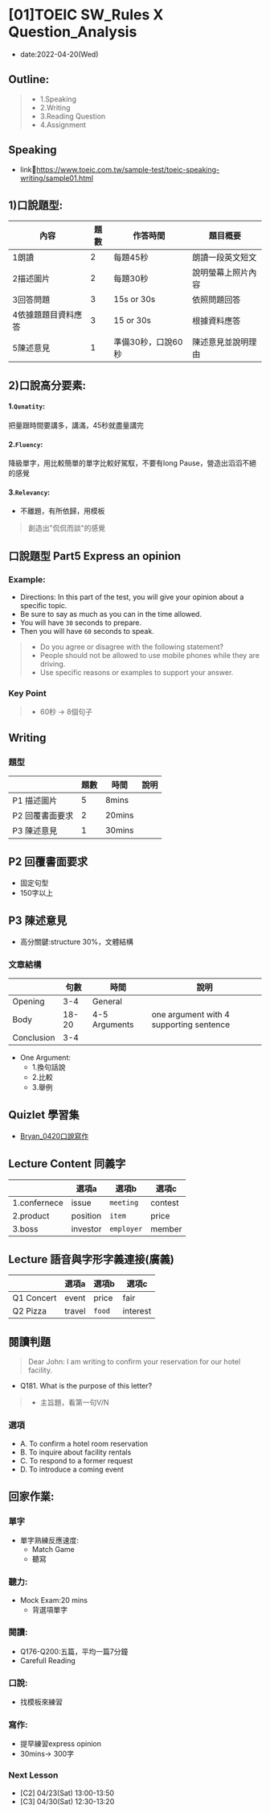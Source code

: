 # [01]TOEIC SW_Rules X Question_Analysis

* date:2022-04-20(Wed)

## Outline:
> * 1.Speaking
> * 2.Writing
> * 3.Reading Question
> * 4.Assignment


## Speaking

* link:link:https://www.toeic.com.tw/sample-test/toeic-speaking-writing/sample01.html

## 1)口說題型:
| 內容 | 題數  | 作答時間 | 題目概要|
| -------- | -------- | -------- |-------- |
| 1朗讀  | 2     | 每題45秒  |朗讀一段英文短文  |   |
| 2描述圖片  | 2     | 每題30秒     | 說明螢幕上照片內容    |
| 3回答問題  | 3  | 15s or 30s | 依照問題回答     |
| 4依據題題目資料應答| 3 | 15 or 30s | 根據資料應答 
| 5陳述意見 | 1 | 準備30秒，口說60秒 |陳述意見並說明理由 |




## 2)口說高分要素:
#### 1.`Qunatity`: 
把量跟時間要講多，講滿，45秒就盡量講完

#### 2.`Fluency`: 
降級單字，用比較簡單的單字比較好駕馭，不要有long Pause，營造出滔滔不絕的感覺

#### 3.`Relevancy`:
* 不離題，有所依歸，用模板

> 創造出"侃侃而談"的感覺

## 口說題型 Part5 Express an opinion

### Example:


 * Directions: In this part of the test, you will give your opinion about a specific topic. 
 * Be sure to say as much as you can in the time allowed. 
 * You will have `30` seconds to prepare. 
 * Then you will have `60` seconds to speak.


> * Do you agree or disagree with the following statement? 
> * People should not be allowed to use mobile phones while they are driving.
> * Use specific reasons or examples to support your answer.


### Key Point
> * 60秒 -> 8個句子

## Writing

### 題型

|  |  題數 | 時間 | 說明 |
| -------- | -------- | -------- |-------  |
| P1 描述圖片    | 5     | 8mins     |     |
| P2 回覆書面要求 | 2     | 20mins   |     |
| P3 陳述意見    | 1  | 30mins     |    |

## P2 回覆書面要求
* 固定句型
* 150字以上

## P3 陳述意見

* 高分關鍵:structure 30%，文體結構

### 文章結構

|  |  句數 | 時間 | 說明 |
| -------- | -------- | -------- |-------  |
| Opening    | 3-4    | General     |     |
| Body | 18-20   | 4-5 Arguments  | one argument with 4 supporting sentence    |
| Conclusion |3-4  |      |    |

* One Argument:
    * 1.換句話說
    * 2.比較
    * 3.舉例

## Quizlet 學習集

* [Bryan_0420口說寫作](https://quizlet.com/tw/691673826/bryan_0420%E5%8F%A3%E8%AA%AA%E5%AF%AB%E4%BD%9C-flash-cards/)

## Lecture Content 同義字



|          |  選項a | 選項b |  選項c  |
| -------- | -------- | -------- |-------- |
| 1.confernece |issue| `meeting` | contest  | 
| 2.product  | position | `item` | price    | 
| 3.boss| investor|`employer`  | member |

## Lecture 語音與字形字義連接(廣義)


|          |  選項a | 選項b |  選項c  |
| -------- | -------- | -------- |-------- |
| Q1 Concert |event| price | fair  | 
| Q2 Pizza |travel| `food` | interest  | 

## 閱讀判題

> Dear John:
> I am writing to confirm your reservation for our hotel facility.

* Q181. What is the purpose of this letter?

> * 主旨題，看第一句V/N

### 選項

* A. To confirm a hotel room reservation
* B. To inquire about facility rentals
* C. To respond to a former request
* D. To introduce a coming event

## 回家作業:

### 單字
* 單字熟練反應速度:
    * Match Game
    * 聽寫

### 聽力:
* Mock Exam:20 mins
    * 背選項單字

### 閱讀:
* Q176-Q200:五篇，平均一篇7分鐘
* Carefull Reading

### 口說:
* 找模板來練習

### 寫作:
* 提早練習express opinion
* 30mins-> 300字

### Next Lesson
* [C2] 04/23(Sat) 13:00-13:50
* [C3] 04/30(Sat) 12:30-13:20
